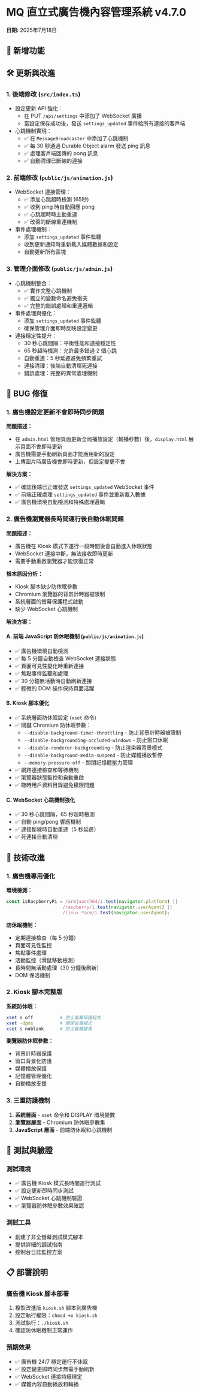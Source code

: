 # MQ 直立式廣告機內容管理系統 v4.7.0

**日期:** 2025年7月18日

## 🚀 新增功能

## 🛠️ 更新與改進

### 1. 後端修改 (`src/index.ts`)

- 設定更新 API 強化：
  - 在 PUT `/api/settings` 中添加了 WebSocket 廣播
  - 當設定保存成功後，發送 `settings_updated` 事件給所有連接的客戶端
- 心跳機制實現：
  - ✅ 在 `MessageBroadcaster` 中添加了心跳機制
  - ✅ 每 30 秒通過 Durable Object alarm 發送 ping 訊息
  - ✅ 處理客戶端回傳的 pong 訊息
  - ✅ 自動清理已斷線的連接

### 2. 前端修改 (`public/js/animation.js`)

- WebSocket 連接管理：
  - ✅ 添加心跳超時檢測 (65秒)
  - ✅ 收到 ping 時自動回應 pong
  - ✅ 心跳超時時主動重連
  - ✅ 改善的斷線重連機制
- 事件處理機制：
  - 添加 `settings_updated` 事件監聽
  - 收到更新通知時重新載入媒體數據和設定
  - 自動更新所有區塊

### 3. 管理介面修改 (`public/js/admin.js`)

- 心跳機制整合：
  - ✅ 實作完整心跳機制
  - ✅ 獨立的變數命名避免衝突
  - ✅ 完整的錯誤處理和重連邏輯
- 事件處理與優化：
  - 添加 `settings_updated` 事件監聽
  - 確保管理介面即時反映設定變更
- 連接穩定性提升：
  - 30 秒心跳間隔：平衡性能和連接穩定性
  - 65 秒超時檢測：允許最多錯過 2 個心跳
  - 自動重連：5 秒延遲避免頻繁重試
  - 連接清理：後端自動清理死連接
  - 錯誤處理：完整的異常處理機制

## 🐛 BUG 修復

### 1. 廣告機設定更新不會即時同步問題

**問題描述：**
- 在 `admin.html` 管理頁面更新全局播放設定（輪播秒數）後，`display.html` 展示頁面不會即時更新
- 廣告機需要手動刷新頁面才能應用新的設定
- 上傳圖片時廣告機會即時更新，但設定變更不會

**解決方案：**
- ✅ 確認後端已正確發送 `settings_updated` WebSocket 事件
- ✅ 前端正確處理 `settings_updated` 事件並重新載入數據
- ✅ 廣告機環境自動檢測和特殊處理邏輯

### 2. 廣告機瀏覽器長時間運行後自動休眠問題

**問題描述：**
- 廣告機在 Kiosk 模式下運行一段時間後會自動進入休眠狀態
- WebSocket 連接中斷，無法接收即時更新
- 需要手動重啟瀏覽器才能恢復正常

**根本原因分析：**
- Kiosk 腳本缺少防休眠參數
- Chromium 瀏覽器的背景計時器被限制
- 系統層面的螢幕保護程式啟動
- 缺少 WebSocket 心跳機制

**解決方案：**

#### A. 前端 JavaScript 防休眠機制 (`public/js/animation.js`)
- ✅ 廣告機環境自動檢測
- ✅ 每 5 分鐘自動檢查 WebSocket 連接狀態
- ✅ 頁面可見性變化時重新連接
- ✅ 焦點事件監聽和處理
- ✅ 30 分鐘無活動時自動刷新連接
- ✅ 輕微的 DOM 操作保持頁面活躍

#### B. Kiosk 腳本優化
- ✅ 系統層面防休眠設定 (`xset` 命令)
- ✅ 關鍵 Chromium 防休眠參數：
  - `--disable-background-timer-throttling` - 防止背景計時器被限制
  - `--disable-backgrounding-occluded-windows` - 防止窗口休眠
  - `--disable-renderer-backgrounding` - 防止渲染器背景模式
  - `--disable-background-media-suspend` - 防止媒體播放暫停
  - `--memory-pressure-off` - 關閉記憶體壓力管理
- ✅ 網路連接檢查和等待機制
- ✅ 瀏覽器狀態監控和自動重啟
- ✅ 臨時用戶資料目錄避免權限問題

#### C. WebSocket 心跳機制強化
- ✅ 30 秒心跳間隔，65 秒超時檢測
- ✅ 自動 ping/pong 響應機制
- ✅ 連接斷線時自動重連（5 秒延遲）
- ✅ 死連接自動清理

## 🔧 技術改進

### 1. 廣告機專用優化

**環境檢測：**
```javascript
const isRaspberryPi = /arm|aarch64/i.test(navigator.platform) || 
                     /raspberry/i.test(navigator.userAgent) ||
                     /linux.*arm/i.test(navigator.userAgent);
```

**防休眠機制：**
- 定期連接檢查（每 5 分鐘）
- 頁面可見性監控
- 焦點事件處理
- 活動監控（滑鼠移動檢測）
- 長時間無活動處理（30 分鐘後刷新）
- DOM 保活機制

### 2. Kiosk 腳本完整版

**系統防休眠：**
```bash
xset s off          # 防止螢幕保護程式
xset -dpms          # 關閉省電模式
xset s noblank      # 防止螢幕變黑
```

**瀏覽器防休眠參數：**
- 背景計時器保護
- 窗口背景化防護
- 媒體播放保護
- 記憶體管理優化
- 自動播放支援

### 3. 三重防護機制

1. **系統層面** - `xset` 命令和 DISPLAY 環境變數
2. **瀏覽器層面** - Chromium 防休眠參數集
3. **JavaScript 層面** - 前端防休眠和心跳機制

## 🧪 測試與驗證

### 測試環境
- ✅ 廣告機 Kiosk 模式長時間運行測試
- ✅ 設定更新即時同步測試
- ✅ WebSocket 心跳機制驗證
- ✅ 瀏覽器防休眠參數效果確認

### 測試工具
- 創建了非全螢幕測試模式腳本
- 提供詳細的調試指南
- 控制台日誌監控方案

## 📋 部署說明

### 廣告機 Kiosk 腳本部署
1. 複製改進版 `kiosk.sh` 腳本到廣告機
2. 設定執行權限：`chmod +x kiosk.sh`
3. 測試執行：`./kiosk.sh`
4. 確認防休眠機制正常運作

### 預期效果
- ✅ 廣告機 24/7 穩定運行不休眠
- ✅ 設定變更即時同步無需手動刷新
- ✅ WebSocket 連接持續穩定
- ✅ 媒體內容自動播放和輪播